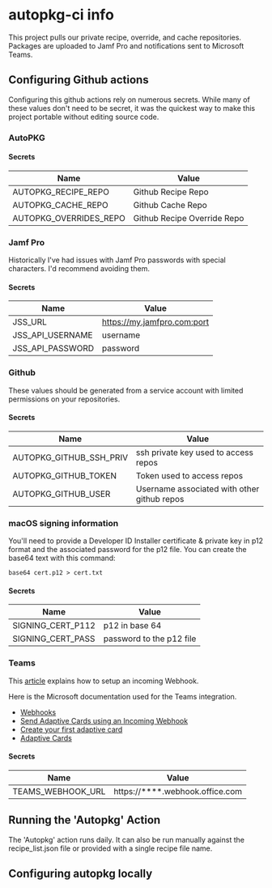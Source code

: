 # autopkg-ci info

This project pulls our private recipe, override, and cache repositories. Packages are 
uploaded to Jamf Pro and notifications sent to Microsoft Teams. 

## Configuring Github actions

Configuring this github actions rely on numerous secrets. While many of these values don't 
need to be secret, it was the quickest way to make this project portable without editing 
source code. 

### AutoPKG

#### Secrets
| Name                    | Value                       |
| ----------------------- | --------------------------- |
| AUTOPKG_RECIPE_REPO     | Github Recipe Repo          |
| AUTOPKG_CACHE_REPO      | Github Cache Repo           |
| AUTOPKG_OVERRIDES_REPO  | Github Recipe Override Repo |

### Jamf Pro

Historically I've had issues with Jamf Pro passwords with special characters. I'd 
recommend avoiding them. 

#### Secrets
| Name                    | Value                        |
| ----------------------- | ---------------------------- |
| JSS_URL                 | https://my.jamfpro.com:port  |
| JSS_API_USERNAME        | username                     |
| JSS_API_PASSWORD        | password                     |


### Github

These values should be generated from a service account with limited permissions on your 
repositories. 

#### Secrets
| Name                    | Value                                          |
| ----------------------- | ---------------------------------------------- |
| AUTOPKG_GITHUB_SSH_PRIV | ssh private key used to access repos           |
| AUTOPKG_GITHUB_TOKEN    | Token used to access repos                     |
| AUTOPKG_GITHUB_USER     | Username associated with other github repos    |

### macOS signing information

You'll need to provide a Developer ID Installer certificate & private key in p12 format and the associated password for the p12 file.
You can create the base64 text with this command:

`base64 cert.p12 > cert.txt`

#### Secrets
| Name                    | Value                    |
| ----------------------- | ------------------------ |
| SIGNING_CERT_P112       | p12 in base 64           |
| SIGNING_CERT_PASS       | password to the p12 file |

### Teams

This [article](https://techcommunity.microsoft.com/t5/microsoft-365-pnp-blog/how-to-configure-and-use-incoming-webhooks-in-microsoft-teams/ba-p/2051118) explains how to setup an incoming Webhook. 

Here is the Microsoft documentation used for the Teams integration.
* [Webhooks](https://docs.microsoft.com/en-us/microsoftteams/platform/webhooks-and-connectors/how-to/add-incoming-webhook?WT.mc_id=m365-12509-rwilliams)
* [Send Adaptive Cards using an Incoming Webhook](https://docs.microsoft.com/en-us/microsoftteams/platform/webhooks-and-connectors/how-to/connectors-using?tabs=cURL#send-adaptive-cards-using-an-incoming-webhook)
* [Create your first adaptive card](https://docs.microsoft.com/en-us/power-automate/create-adaptive-cards)
* [Adaptive Cards](https://adaptivecards.io)

#### Secrets 
| Name                    | Value                                                        |
| ----------------------- | ------------------------------------------------------------ |
| TEAMS_WEBHOOK_URL       | https://****.webhook.office.com                              |


## Running the 'Autopkg' Action

The 'Autopkg' action runs daily. It can also be run manually against the recipe_list.json 
file or provided with a single recipe file name.


## Configuring autopkg locally








